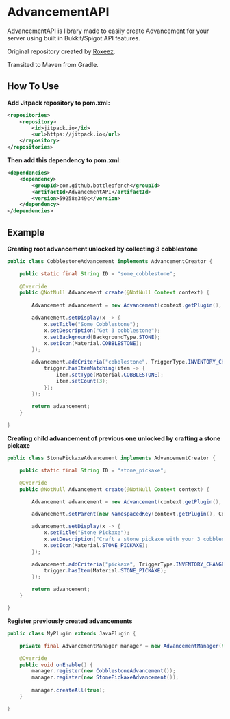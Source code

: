 # AdvancementAPI

AdvancementAPI is library made to easily create Advancement for your server using built in Bukkit/Spigot API features.

Original repository created by [Roxeez](https://github.com/Roxeez/AdvancementAPI).

Transited to Maven from Gradle.

## How To Use

**Add Jitpack repository to pom.xml:**
```xml
<repositories>
    <repository>
        <id>jitpack.io</id>
        <url>https://jitpack.io</url>
    </repository>
</repositories>
``` 

**Then add this dependency to pom.xml:**
```xml
<dependencies>
    <dependency>
        <groupId>com.github.bottleofench</groupId>
        <artifactId>AdvancementAPI</artifactId>
        <version>59258e349c</version>
    </dependency>
</dependencies>
``` 

## Example
**Creating root advancement unlocked by collecting 3 cobblestone**
```java
public class CobblestoneAdvancement implements AdvancementCreator {

    public static final String ID = "some_cobblestone";
    
    @Override
    public @NotNull Advancement create(@NotNull Context context) {
        
        Advancement advancement = new Advancement(context.getPlugin(), ID);

        advancement.setDisplay(x -> {
            x.setTitle("Some Cobblestone");
            x.setDescription("Get 3 cobblestone");
            x.setBackground(BackgroundType.STONE);
            x.setIcon(Material.COBBLESTONE);
        });

        advancement.addCriteria("cobblestone", TriggerType.INVENTORY_CHANGED, trigger -> {
            trigger.hasItemMatching(item -> {
                item.setType(Material.COBBLESTONE);
                item.setCount(3);
            });
        });
        
        return advancement;
    }

}
```  

**Creating child advancement of previous one unlocked by crafting a stone pickaxe**
```java
public class StonePickaxeAdvancement implements AdvancementCreator {

    public static final String ID = "stone_pickaxe";

    @Override
    public @NotNull Advancement create(@NotNull Context context) {

        Advancement advancement = new Advancement(context.getPlugin(), ID);

        advancement.setParent(new NamespacedKey(context.getPlugin(), CobblestoneAdvancement.ID));

        advancement.setDisplay(x -> {
            x.setTitle("Stone Pickaxe");
            x.setDescription("Craft a stone pickaxe with your 3 cobblestone");
            x.setIcon(Material.STONE_PICKAXE);
        });

        advancement.addCriteria("pickaxe", TriggerType.INVENTORY_CHANGED, trigger -> {
            trigger.hasItem(Material.STONE_PICKAXE);
        });

        return advancement;
    }

}
```  

**Register previously created advancements**
```java
public class MyPlugin extends JavaPlugin {

    private final AdvancementManager manager = new AdvancementManager(this);

    @Override
    public void onEnable() {
        manager.register(new CobblestoneAdvancement());
        manager.register(new StonePickaxeAdvancement());
        
        manager.createAll(true);
    }

}
```
